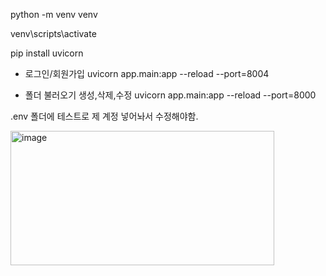 python -m venv venv

venv\scripts\activate

pip install uvicorn 

- 로그인/회원가입
uvicorn app.main:app --reload --port=8004

- 폴더 불러오기 생성,삭제,수정
uvicorn app.main:app --reload --port=8000


.env 폴더에 테스트로 제 계정 넣어놔서 수정해야함.

<img width="422" height="215" alt="image" src="https://github.com/user-attachments/assets/f8a1e56d-8896-4490-879e-617bb6744f91" />
